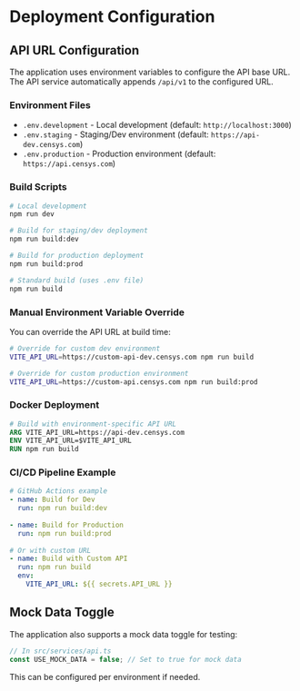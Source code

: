 # Deployment Configuration

## API URL Configuration

The application uses environment variables to configure the API base URL. The API service automatically appends `/api/v1` to the configured URL.

### Environment Files

- `.env.development` - Local development (default: `http://localhost:3000`)
- `.env.staging` - Staging/Dev environment (default: `https://api-dev.censys.com`)
- `.env.production` - Production environment (default: `https://api.censys.com`)

### Build Scripts

```bash
# Local development
npm run dev

# Build for staging/dev deployment
npm run build:dev

# Build for production deployment  
npm run build:prod

# Standard build (uses .env file)
npm run build
```

### Manual Environment Variable Override

You can override the API URL at build time:

```bash
# Override for custom dev environment
VITE_API_URL=https://custom-api-dev.censys.com npm run build

# Override for custom production environment
VITE_API_URL=https://custom-api.censys.com npm run build:prod
```

### Docker Deployment

```dockerfile
# Build with environment-specific API URL
ARG VITE_API_URL=https://api-dev.censys.com
ENV VITE_API_URL=$VITE_API_URL
RUN npm run build
```

### CI/CD Pipeline Example

```yaml
# GitHub Actions example
- name: Build for Dev
  run: npm run build:dev
  
- name: Build for Production
  run: npm run build:prod
  
# Or with custom URL
- name: Build with Custom API
  run: npm run build
  env:
    VITE_API_URL: ${{ secrets.API_URL }}
```

## Mock Data Toggle

The application also supports a mock data toggle for testing:

```typescript
// In src/services/api.ts
const USE_MOCK_DATA = false; // Set to true for mock data
```

This can be configured per environment if needed.
